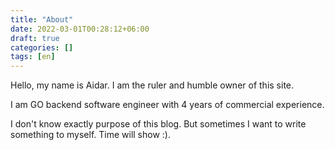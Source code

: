 ```yaml
---
title: "About"
date: 2022-03-01T00:28:12+06:00
draft: true
categories: []
tags: [en]
---
```


Hello, my name is Aidar. I am the ruler and humble owner of this site.

I am GO backend software engineer with 4 years of commercial experience.

I don't know exactly purpose of this blog. But sometimes I want to write something to myself. Time will show :).
